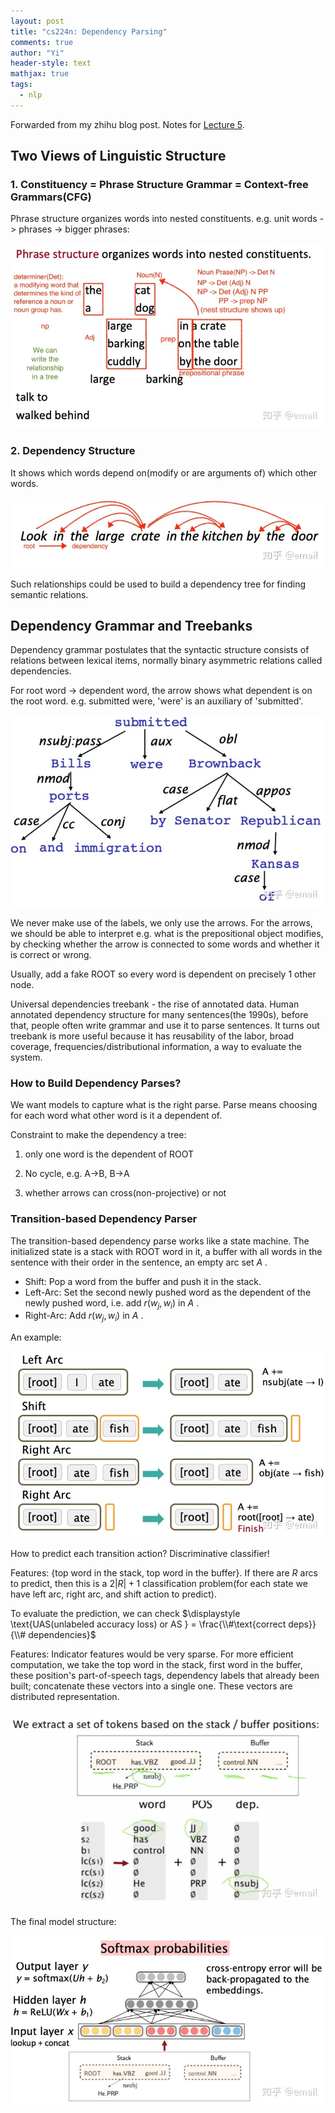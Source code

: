 ```yaml
---
layout: post
title: "cs224n: Dependency Parsing"
comments: true
author: "Yi"
header-style: text
mathjax: true
tags:
  - nlp
---
```

Forwarded from my zhihu blog post.
Notes for [Lecture 5](http://web.stanford.edu/class/cs224n/slides/cs224n-2020-lecture05-dep-parsing.pdf).

##  Two Views of Linguistic Structure

###  1\. Constituency = Phrase Structure Grammar = Context-free Grammars(CFG)

Phrase structure organizes words into nested constituents. e.g. unit words ->
phrases -> bigger phrases:

![](/img/in_post/v2-73d9c3bbfe0154186f7da42f0b7b9b68_b.jpg)

###  2\. Dependency Structure

It shows which words depend on(modify or are arguments of) which other words.

![](/img/in_post/v2-c6466792e13324d8b8c90f278bc232cb_b.jpg)

Such relationships could be used to build a dependency tree for finding
semantic relations.

##  Dependency Grammar and Treebanks

Dependency grammar postulates that the syntactic structure consists of
relations between lexical items, normally binary asymmetric relations called
dependencies.

For root word -> dependent word, the arrow shows what dependent is on the root
word. e.g. submitted were, 'were' is an auxiliary of 'submitted'.

![](/img/in_post/v2-c683248b3343afa98e57029ba82c6731_b.jpg)

We never make use of the labels, we only use the arrows. For the arrows, we
should be able to interpret e.g. what is the prepositional object modifies, by
checking whether the arrow is connected to some words and whether it is
correct or wrong.

Usually, add a fake ROOT so every word is dependent on precisely 1 other node.

Universal dependencies treebank - the rise of annotated data. Human annotated
dependency structure for many sentences(the 1990s), before that, people often
write grammar and use it to parse sentences. It turns out treebank is more
useful because it has reusability of the labor, broad coverage,
frequencies/distributional information, a way to evaluate the system.

###  How to Build Dependency Parses?

We want models to capture what is the right parse. Parse means choosing for
each word what other word is it a dependent of.

Constraint to make the dependency a tree:

1) only one word is the dependent of ROOT

2) No cycle, e.g. A->B, B->A

3) whether arrows can cross(non-projective) or not

###  Transition-based Dependency Parser

The transition-based dependency parse works like a state machine. The
initialized state is a stack with ROOT word in it, a buffer with all words in
the sentence with their order in the sentence, an empty arc set
$\displaystyle A$  .

  * Shift: Pop a word from the buffer and push it in the stack. 
  * Left-Arc: Set the second newly pushed word as the dependent of the newly pushed word, i.e. add  $\displaystyle r(w_j, w_i)$  in  $\displaystyle A$  . 
  * Right-Arc: Add  $\displaystyle r(w_j, w_i)$  in  $\displaystyle A$  . 

An example:

![](/img/in_post/v2-8e74c82616494df0a5082f42ee091108_b.jpg)

How to predict each transition action? Discriminative classifier!

Features: {top word in the stack, top word in the buffer}. If there are
$\displaystyle R$  arcs to predict, then this is a  $\displaystyle 2|R| + 1$
classification problem(for each state we have left arc, right arc, and shift
action to predict).

To evaluate the prediction, we can check  $\displaystyle \text{UAS(unlabeled
accuracy loss) or AS } = \frac{\\#\text{correct deps}}{\\# dependencies}$

Features: Indicator features would be very sparse. For more efficient
computation, we take the top word in the stack, first word in the buffer,
these position's part-of-speech tags, dependency labels that already been
built; concatenate these vectors into a single one. These vectors are
distributed representation.

![](/img/in_post/v2-2080d74de4dede04bcb616426a95ee19_b.jpg)

The final model structure:

![](/img/in_post/v2-8e3af18acf14fa251272ed30cabbc3f7_b.jpg)

